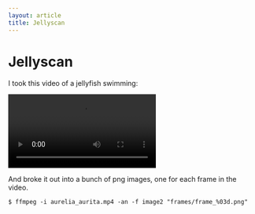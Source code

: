 ```yaml
---
layout: article
title: Jellyscan
---
```


# Jellyscan

I took this video of a jellyfish swimming:

<video autoplay loop preload="auto" style="max-height: 400px;" class="col-sm-12">
 <source src="jelly.webm" type="video/webm">
</video>

And broke it out into a bunch of png images, one for each frame in the video.

    $ ffmpeg -i aurelia_aurita.mp4 -an -f image2 "frames/frame_%03d.png"


